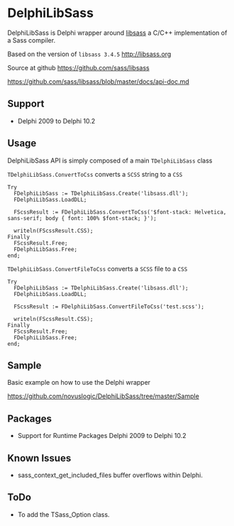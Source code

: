 # DelphiLibSass

DelphiLibSass is Delphi wrapper around [libsass](https://github.com/sass/libsass) a C/C++ implementation of a Sass compiler.

Based on the version of `libsass 3.4.5` http://libsass.org 

Source at github https://github.com/sass/libsass

https://github.com/sass/libsass/blob/master/docs/api-doc.md


## Support

- Delphi 2009 to Delphi 10.2

## Usage

DelphiLibSass API is simply composed of a main `TDelphiLibSass` class

`TDelphiLibSass.ConvertToCss` converts a `SCSS` string to a `CSS`

```
Try
  FDelphiLibSass := TDelphiLibSass.Create('libsass.dll');
  FDelphiLibSass.LoadDLL;

  FScssResult := FDelphiLibSass.ConvertToCss('$font-stack: Helvetica, sans-serif; body { font: 100% $font-stack; }');

  writeln(FScssResult.CSS);
Finally
  FScssResult.Free;
  FDelphiLibSass.Free; 
end;
```

`TDelphiLibSass.ConvertFileToCss` converts a `SCSS` file to a `CSS`

```
Try
  FDelphiLibSass := TDelphiLibSass.Create('libsass.dll');
  FDelphiLibSass.LoadDLL;

  FScssResult := FDelphiLibSass.ConvertFileToCss('test.scss');

  writeln(FScssResult.CSS);
Finally
  FScssResult.Free;
  FDelphiLibSass.Free; 
end;
```
## Sample

Basic example on how to use the Delphi wrapper

https://github.com/novuslogic/DelphiLibSass/tree/master/Sample

## Packages

- Support for Runtime Packages Delphi 2009 to Delphi 10.2

## Known Issues

- sass_context_get_included_files buffer overflows within Delphi.

## ToDo

- To add the TSass_Option class.


